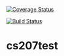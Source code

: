 [![Coverage Status](https://coveralls.io/repos/github/rorymaizels/cs207test/badge.svg?branch=master&maxAge=0)](https://coveralls.io/github/rorymaizels/cs207test?branch=master)

[![Build Status](https://travis-ci.org/rorymaizels/cs207test.svg?branch=master)](https://travis-ci.org/rorymaizels/cs207test.svg?branch=master)

# cs207test
